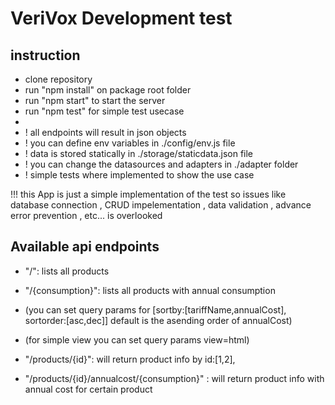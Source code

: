 # VeriVox  Development test
## instruction
  - clone repository 
  - run "npm install" on package root folder
  - run "npm start" to start the server
  - run "npm test" for simple test usecase
  -
  - ! all endpoints will result in json objects
  - ! you can define env variables in ./config/env.js file
  - ! data is stored statically in ./storage/staticdata.json file
  - ! you can change the datasources and adapters in ./adapter folder
  - ! simple tests where implemented to show the use case

!!! this App is just a simple implementation of the test so issues like database connection , CRUD impelementation , data validation ,  advance error prevention , etc... is overlooked
  
## Available api endpoints
  - "/": lists all products 
  - "/{consumption}": lists all products with annual consumption 
  - (you can set query params for [sortby:[tariffName,annualCost], sortorder:[asc,dec]] default is the asending order of annualCost)
  - (for simple view you can set query params view=html)
  
  - "/products/{id}": will return product info by id:[1,2],
  - "/products/{id}/annualcost/{consumption}" : will return product info with annual cost for certain product

